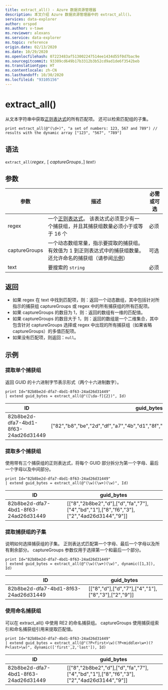 ```yaml
---
title: extract_all() - Azure 数据资源管理器
description: 本文介绍 Azure 数据资源管理器中的 extract_all()。
services: data-explorer
author: orspod
ms.author: v-tawe
ms.reviewer: alexans
ms.service: data-explorer
ms.topic: reference
origin.date: 02/13/2020
ms.date: 10/29/2020
ms.openlocfilehash: 07223483af513002247514ee1434d55f0d7bac9e
ms.sourcegitcommit: 93309cd649b17b3312b3b52cd9ad1de6f3542beb
ms.translationtype: HT
ms.contentlocale: zh-CN
ms.lasthandoff: 10/30/2020
ms.locfileid: "93105156"
---
```

# <a name="extract_all"></a>extract_all()

从文本字符串中获取[正则表达式](./re2.md)的所有匹配项。
还可以检索匹配组的子集。

```kusto
print extract_all(@"(\d+)", "a set of numbers: 123, 567 and 789") // results with the dynamic array ["123", "567", "789"]
```

## <a name="syntax"></a>语法

`extract_all(`*regex*`,` [ *captureGroups*`,`] *text*`)`

## <a name="arguments"></a>参数

|参数        |描述                                  |必需或可选  |
|----------------|---------------------------------------------|----------------------|
|regex           | 一个[正则表达式](./re2.md)。 该表达式必须至少有一个捕获组，并且其捕获组数量必须小于或等于 16 个                                                         |必须              |
|captureGroups   |一个动态数组常量，指示要提取的捕获组。 有效值为 1 到正则表达式中的捕获组数量。 还允许命名的捕获组（请参阅[示例](#examples)）|可选         |
|text            |要搜索的 `string`                         |必须              |

## <a name="returns"></a>返回

* 如果 regex 在 text 中找到匹配项，则：返回一个动态数组，其中包括针对所指示的捕获组 captureGroups 或 regex 中的所有捕获组的所有匹配项。
* 如果 captureGroups 的数目为 1，则：返回的数组有一维的匹配值。
* 如果 captureGroups 的数目大于 1，则：返回的数组是一个二维集合，其中包含针对 captureGroups 选择或 regex 中出现的所有捕获组（如果省略 captureGroups）的多值匹配项。
* 如果没有匹配项，则返回：`null`。

## <a name="examples"></a>示例

### <a name="extract-a-single-capture-group"></a>提取单个捕获组

返回 GUID 的十六进制字节表示形式（两个十六进制数字）。

```kusto
print Id="82b8be2d-dfa7-4bd1-8f63-24ad26d31449"
| extend guid_bytes = extract_all(@"([\da-f]{2})", Id) 
```

|ID|guid_bytes|
|---|---|
|82b8be2d-dfa7-4bd1-8f63-24ad26d31449|["82","b8","be","2d","df","a7","4b","d1","8f","63","24","ad","26","d3","14","49"]|

### <a name="extract-several-capture-groups"></a>提取多个捕获组 

使用带有三个捕获组的正则表达式，将每个 GUID 部分拆分为第一个字母、最后一个字母以及中间部分。

```kusto
print Id="82b8be2d-dfa7-4bd1-8f63-24ad26d31449"
| extend guid_bytes = extract_all(@"(\w)(\w+)(\w)", Id)
```

|ID|guid_bytes|
|---|---|
|82b8be2d-dfa7-4bd1-8f63-24ad26d31449|[["8","2b8be2","d"],["d","fa","7"],["4","bd","1"],["8","f6","3"],["2","4ad26d3144","9"]]|

### <a name="extract-a-subset-of-capture-groups"></a>提取捕获组的子集

说明如何选择捕获组的子集。 正则表达式匹配第一个字母、最后一个字母以及所有剩余部分。 captureGroups 参数仅用于选择第一个和最后一个部分。

```kusto
print Id="82b8be2d-dfa7-4bd1-8f63-24ad26d31449"
| extend guid_bytes = extract_all(@"(\w)(\w+)(\w)", dynamic([1,3]), Id) 
```

|ID|guid_bytes|
|---|---|
|82b8be2d-dfa7-4bd1-8f63-24ad26d31449|[["8","d"],["d","7"],["4","1"],["8","3"],["2","9"]]|

### <a name="using-named-capture-groups"></a>使用命名捕获组

可以在 extract_all() 中使用 RE2 的命名捕获组。
captureGroups 使用捕获组索引和命名捕获组引用来提取匹配值。

```kusto
print Id="82b8be2d-dfa7-4bd1-8f63-24ad26d31449"
| extend guid_bytes = extract_all(@"(?P<first>\w)(?P<middle>\w+)(?P<last>\w)", dynamic(['first',2,'last']), Id) 
```

|ID|guid_bytes|
|---|---|
|82b8be2d-dfa7-4bd1-8f63-24ad26d31449|[["8","2b8be2","d"],["d","fa","7"],["4","bd","1"],["8","f6","3"],["2","4ad26d3144","9"]]|
